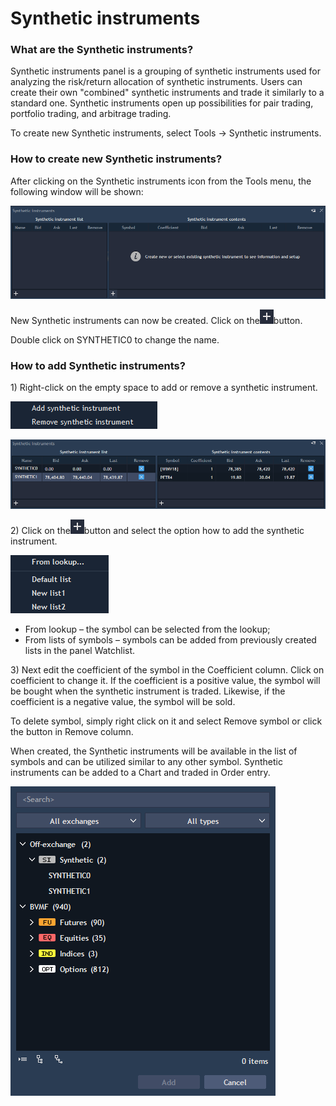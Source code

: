 # Synthetic instruments

### **What are the Synthetic instruments?**

Synthetic instruments panel is a grouping of synthetic instruments used for analyzing the risk/return allocation of synthetic instruments. Users can create their own "combined" synthetic instruments and trade it similarly to a standard one. Synthetic instruments open up possibilities for pair trading, portfolio trading, and arbitrage trading.

To create new Synthetic instruments, select Tools -&gt; Synthetic instruments.

### **How to create new Synthetic instruments?**

After clicking on the Synthetic instruments icon from the Tools menu, the following window will be shown:

![](../../../.gitbook/assets/1%20%2862%29.png)


New Synthetic instruments can now be created. Click on the![](../../../.gitbook/assets/2%20%286%29.png)button.


Double click on SYNTHETIC0 to change the name.

### How to add Synthetic instruments?

1\) Right-click on the empty space to add or remove a synthetic instrument.

![](../../../.gitbook/assets/3%20%2813%29.png)

![](../../../.gitbook/assets/4%20%2822%29.png)


2\) Click on the![](../../../.gitbook/assets/2%20%2832%29.png)button
 and select the option how to add the synthetic instrument.

![](../../../.gitbook/assets/5%20%2814%29.png)

* From lookup – the symbol can be selected from the lookup; 
* From lists of symbols – symbols can be added from previously created lists in the panel Watchlist.

3\) Next edit the coefficient of the symbol in the Coefficient column. Click on coefficient to change it. If the coefficient is a positive value, the symbol will be bought when the synthetic instrument is traded. Likewise, if the coefficient is a negative value, the symbol will be sold.

To delete symbol, simply right click on it and select Remove symbol or click the button in Remove column.

When created, the Synthetic instruments will be available in the list of symbols and can be utilized similar to any other symbol. Synthetic instruments can be added to a Chart and traded in Order entry.

![](../../../.gitbook/assets/6%20%2811%29.png)



